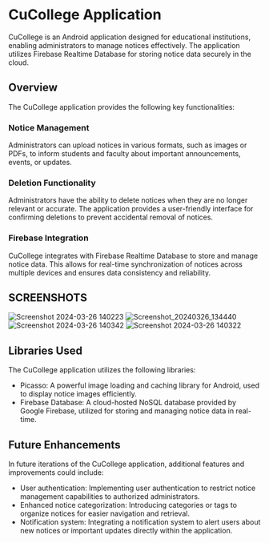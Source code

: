 # CuCollege Application

CuCollege is an Android application designed for educational institutions, enabling administrators to manage notices effectively. The application utilizes Firebase Realtime Database for storing notice data securely in the cloud.

## Overview

The CuCollege application provides the following key functionalities:

### Notice Management

Administrators can upload notices in various formats, such as images or PDFs, to inform students and faculty about important announcements, events, or updates.

### Deletion Functionality

Administrators have the ability to delete notices when they are no longer relevant or accurate. The application provides a user-friendly interface for confirming deletions to prevent accidental removal of notices.

### Firebase Integration

CuCollege integrates with Firebase Realtime Database to store and manage notice data. This allows for real-time synchronization of notices across multiple devices and ensures data consistency and reliability.

##  SCREENSHOTS 
![Screenshot 2024-03-26 140223](https://github.com/mohdkaif2304/CuCollege/assets/118160035/abd867fb-5b96-4453-9757-1c126aeee82e)
![Screenshot_20240326_134440](https://github.com/mohdkaif2304/CuCollege/assets/118160035/068bddb5-9d85-4f37-95d4-4c686b780696)
![Screenshot 2024-03-26 140342](https://github.com/mohdkaif2304/CuCollege/assets/118160035/17ebbfd9-d876-4eb0-805d-350567fd4eaf)
![Screenshot 2024-03-26 140322](https://github.com/mohdkaif2304/CuCollege/assets/118160035/6822c661-1d1f-4780-8ca2-4970ce58d6c0)


## Libraries Used

The CuCollege application utilizes the following libraries:

- Picasso: A powerful image loading and caching library for Android, used to display notice images efficiently.
- Firebase Database: A cloud-hosted NoSQL database provided by Google Firebase, utilized for storing and managing notice data in real-time.

## Future Enhancements

In future iterations of the CuCollege application, additional features and improvements could include:

- User authentication: Implementing user authentication to restrict notice management capabilities to authorized administrators.
- Enhanced notice categorization: Introducing categories or tags to organize notices for easier navigation and retrieval.
- Notification system: Integrating a notification system to alert users about new notices or important updates directly within the application.



